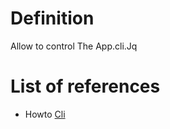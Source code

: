 # Definition
Allow to control The App.cli.Jq

# List of references
- Howto [Cli](../howto/cli_howto.md)

